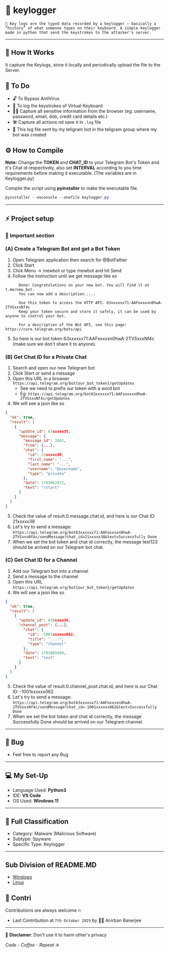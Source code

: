 # 🔐  keylogger  

`🧠 Key logs are the typed data recorded by a keylogger — basically a “history” of what someone types on their keyboard.
A simple keylogger made in python that send the keystrokes to the attacker's server.`

---  

## 🐼 How It Works  

It capture the Keylogs, store it locally and periodically upload the file to the Server.  


## 🥷 To Do  

- 🔓 To Bypass AntiVirus  
- 🔑 To log the keystrokes of Virtual Keyboard
- 🕵️‍♂️ Capture all sensitive information from the browser (eg: username, password, email, dob, credit card details etc.)
- 🛠️ Capture all actions nd save it in `.log` file
- 📡 This log file sent by my teligram bot in the teligram group where my bot was created


## ⚙️ How to Compile  

__Note:__ Change the __TOKEN__ and __CHAT_ID__ to your Telegram Bot's Token and it's Chat id respectively, also set __INTERVAL__ according to you time requirements before making it executable. (The variables are in Keylogger.py)  
  

Compile the script using __pyinstaller__ to make the executable file.  

```powershell
pyinstaller --noconsole --onefile keylogger.py
```  
---  


## ⚡ Project setup 

### 🔴 Important section 
### (A) Create a Telegram Bot and get a Bot Token

1. Open Telegram application then search for @BotFather
2. Click Start
3. Click Menu -> /newbot or type /newbot and hit Send
4. Follow the instruction until we get message like so
```
      Done! Congratulations on your new bot. You will find it at t.me/new_bot.
      You can now add a description.....

      Use this token to access the HTTP API: 63xxxxxx71:AAFoxxxxn0hwA-2TVSxxxNf4c
      Keep your token secure and store it safely, it can be used by anyone to control your bot.

      For a description of the Bot API, see this page: https://core.telegram.org/bots/api
```
5. So here is our bot token 63xxxxxx71:AAFoxxxxn0hwA-2TVSxxxNf4c (make sure we don't share it to anyone).

### (B) Get Chat ID for a Private Chat

1. Search and open our new Telegram bot
2. Click Start or send a message
3. Open this URL in a browser `https://api.telegram.org/bot{our_bot_token}/getUpdates`
   - See we need to prefix our token with a word bot
   - Eg: `https://api.telegram.org/bot63xxxxxx71:AAFoxxxxn0hwA-2TVSxxxNf4c/getUpdates`
4. We will see a json like so
```json
{
  "ok": true,
  "result": [
    {
      "update_id": 83xxxxx35,
      "message": {
        "message_id": 2643,
        "from": {...},
        "chat": {
          "id": 21xxxxx38,
          "first_name": "...",
          "last_name": "...",
          "username": "@username",
          "type": "private"
        },
        "date": 1703062972,
        "text": "/start"
      }
    }
  ]
}
```
5. Check the value of result.0.message.chat.id, and here is our Chat ID: 21xxxxx38
6. Let's try to send a message: `https://api.telegram.org/bot63xxxxxx71:AAFoxxxxn0hwA-2TVSxxxNf4c/sendMessage?chat_id=21xxxxx38&text=Successfully Done`
7. When we set the bot token and chat id correctly, the message test123 should be arrived on our Telegram bot chat.

### (C) Get Chat ID for a Channel

1. Add our Telegram bot into a channel
2. Send a message to the channel
3. Open this URL `https://api.telegram.org/bot{our_bot_token}/getUpdates`
4. We will see a json like so
```json
{
  "ok": true,
  "result": [
    {
      "update_id": 838xxxx36,
      "channel_post": {...},
        "chat": {
          "id": -1001xxxxxx062,
          "title": "....",
          "type": "channel"
        },
        "date": 1703065989,
        "text": "test"
      }
    }
  ]
}
```
5. Check the value of result.0.channel_post.chat.id, and here is our Chat ID: -1001xxxxxx062
6. Let's try to send a message: `https://api.telegram.org/bot63xxxxxx71:AAFoxxxxn0hwA-2TVSxxxNf4c/sendMessage?chat_id=-1001xxxxxx062&text=Successfully Done`
7. When we set the bot token and chat id correctly, the message Successfully Done should be arrived on our Telegram channel.

---

## 🐞 Bug  
   
- Feel free to report any Bug  

---  

## 💻 My Set-Up  

* Language Used: __Python3__  
* IDE: __VS Code__  
* OS Used: __Windows 11__    
   
---  

## 🧩 Full Classification

- Category: Malware (Malicious Software)
- Subtype: Spyware
- Specific Type: Keylogger

---

## Sub Division of README.MD
- [Windows](https://github.com/anirbanbanerjee07/Spyware_Keylogger/tree/main/Windows#readme)
- [Linux](https://github.com/anirbanbanerjee07/Spyware_Keylogger/blob/main/Linux/README.md)

## 🤝 Contri
Contributions are always welcome 🔥
* Last Contribution at `7th October 2025` by 🕵️‍♂️ Anirban Banerjee

---

🚫 __Disclamer__: Don't use it to harm other's privacy  

*Code - Coffee - Repeat ☕*

